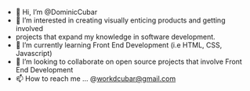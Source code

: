 - 👋 Hi, I’m @DominicCubar
- 👀 I’m interested in creating visually enticing products and getting involved
- projects that expand my knowledge in software development. 
- 🌱 I’m currently learning Front End Development (i.e HTML, CSS, Javascript)
- 💞️ I’m looking to collaborate on open source projects that involve Front End Development
- 📫 How to reach me ... @workdcubar@gmail.com

<!---
DominicCubar/DominicCubar is a ✨ special ✨ repository because its `README.md` (this file) appears on your GitHub profile.
You can click the Preview link to take a look at your changes.
--->

